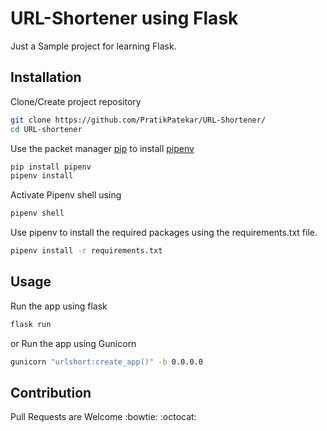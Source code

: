 # URL-Shortener using Flask
Just a Sample project for learning Flask.

## Installation
Clone/Create project repository
```bash
git clone https://github.com/PratikPatekar/URL-Shortener/
cd URL-shortener
```

Use the packet manager [pip](https://pip.pypa.io/en/stable/) to install [pipenv](https://pypi.org/project/pipenv/)
```bash
pip install pipenv
pipenv install
```

Activate Pipenv shell using 
```bash
pipenv shell
```

Use pipenv to install the required packages using the requirements.txt file.
```bash
pipenv install -r requirements.txt
```

## Usage
Run the app using flask
```bash
flask run
```
or
Run the app using Gunicorn
```bash
gunicorn "urlshort:create_app()" -b 0.0.0.0
```

## Contribution
Pull Requests are Welcome :bowtie: :octocat:
